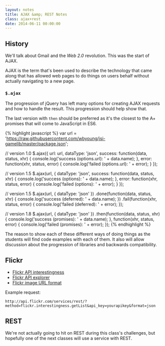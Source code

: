 ```yaml
---
layout: notes
title: AJAX &amp; REST Notes
class: ajax+rest
date: 2014-06-11 00:00:00
---
```


## History

We'll talk about Gmail and the _Web 2.0_ revolution. This was the start of
AJAX.

AJAX is the term that's been used to describe the technology that came along
that has allowed web pages to do things on users behalf without actually
navigating to a new page.


### `$.ajax`

The progression of jQuery has left many options for creating AJAX requests and
how to handle the result. This progression should help show that.

The last version with `then` should be preferred as it's the closest to the A+
promises that will come to JavaScript in ES6.

{% highlight javascript %}
var url = 'https://raw.githubusercontent.com/wbyoung/jsi-gamelib/master/package.json';

// version 1.0
$.ajax({
  url: url,
  dataType: 'json',
  success: function(data, status, xhr) {
    console.log('success (options.url): ' + data.name);
  },
  error: function(xhr, status, error) {
    console.log('failed (options.url): ' + error);
  }
});

// version 1.5
$.ajax(url, {
  dataType: 'json',
  success: function(data, status, xhr) {
    console.log('success (options): ' + data.name);
  },
  error: function(xhr, status, error) {
    console.log('failed (options): ' + error);
  }
});

// version 1.5
$.ajax(url, { dataType: 'json' })
  .done(function(data, status, xhr) {
      console.log('success (deferred): ' + data.name);
  })
  .fail(function(xhr, status, error) {
      console.log('failed (deferred): ' + error);
  });

// version 1.8
$.ajax(url, { dataType: 'json' })
  .then(function(data, status, xhr) {
      console.log('success (promises): ' + data.name);
  }, function(xhr, status, error) {
      console.log('failed (promises): ' + error);
  });
{% endhighlight %}

The reason to show each of these different ways of doing things as the students
will find code examples with each of them. It also will allow discussion about
the progression of libraries and backwards compatibility.


## Flickr

* [Flickr API interestingness][flickr-api-interestingness]
* [Flickr API explorer][flickr-api-explorer]
* [Flickr image URL format][flickr-api-url]

Example request:

    http://api.flickr.com/services/rest/?method=flickr.interestingness.getList&api_key=yourapikey&format=json


[flickr-api-url]: https://www.flickr.com/services/api/misc.urls.html
[flickr-api-explorer]: https://www.flickr.com/services/api/explore/flickr.interestingness.getList
[flickr-api-interestingness]: https://www.flickr.com/services/api/flickr.interestingness.getList.html

## REST

We're not actually going to hit on REST during this class's challenges, but
hopefully one of the next classes will use a service with REST.

